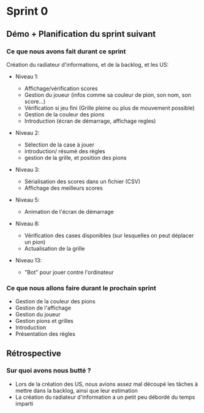 # Sprint 0

## Démo + Planification du sprint suivant

### Ce que nous avons fait durant ce sprint
Création du radiateur d'informations, et de la backlog, et les US:
 * Niveau 1:
    * Affichage/vérification scores
    * Gestion du joueur (infos comme sa couleur de pion, son nom, son score...)
    * Vérification si jeu fini (Grille pleine ou plus de mouvement possible)
    * Gestion de la couleur des pions
    * Introduction (écran de démarrage, affichage regles)

* Niveau 2:
    * Sélection de la case à jouer
    * introduction/ résumé des règles
    * gestion de la grille, et position des pions

* Niveau 3:
    * Sérialisation des scores dans un fichier (CSV)
    * Affichage des meilleurs scores

* Niveau 5:
    * Animation de l'écran de démarrage

* Niveau 8:
    * Vérification des cases disponibles (sur lesquelles on peut déplacer un pion)
    * Actualisation de la grille

* Niveau 13:
    * "Bot" pour jouer contre l'ordinateur

### Ce que nous allons faire durant le prochain sprint
 * Gestion de la couleur des pions
 * Gestion de l'affichage
 * Gestion du joueur
 * Gestion pions et grilles
 * Introduction
 * Présentation des règles

## Rétrospective

### Sur quoi avons nous butté ?
 * Lors de la création des US, nous avions assez mal découpé les tâches à mettre dans la backlog, ainsi que leur estimation
 * La création du radiateur d'information a un petit peu débordé du temps imparti
